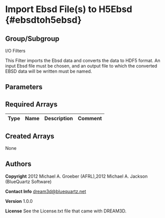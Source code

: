 Import Ebsd File(s) to H5Ebsd {#ebsdtoh5ebsd}
======

## Group/Subgroup ##
I/O Filters


This Filter imports the Ebsd data and converts the data to HDF5 format. An input Ebsd file must be chosen, and an output file to which the converted EBSD data will be written must be named.  

## Parameters ## 

## Required Arrays ##

| Type | Name | Description | Comment |
|------|------|-------------|---------|
## Created Arrays ##
None

## Authors ##

**Copyright** 2012 Michael A. Groeber (AFRL),2012 Michael A. Jackson (BlueQuartz Software)

**Contact Info** dream3d@bluequartz.net

**Version** 1.0.0

**License**  See the License.txt file that came with DREAM3D.



